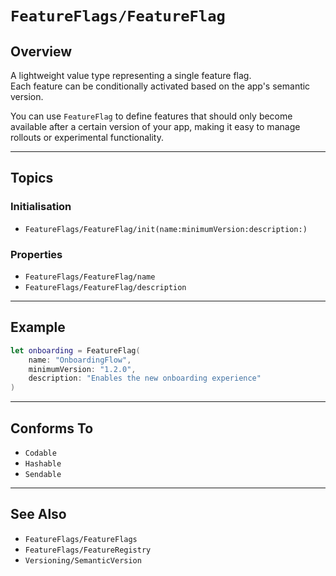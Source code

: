 # ``FeatureFlags/FeatureFlag``

## Overview

A lightweight value type representing a single feature flag.  
Each feature can be conditionally activated based on the app's semantic version.

You can use `FeatureFlag` to define features that should only become available after a certain version of your app, making it easy to manage rollouts or experimental functionality.

---

## Topics

### Initialisation

- ``FeatureFlags/FeatureFlag/init(name:minimumVersion:description:)``

### Properties

- ``FeatureFlags/FeatureFlag/name``
- ``FeatureFlags/FeatureFlag/description``

---

## Example

```swift
let onboarding = FeatureFlag(
    name: "OnboardingFlow",
    minimumVersion: "1.2.0",
    description: "Enables the new onboarding experience"
)
```

---

## Conforms To

- `Codable`
- `Hashable`
- `Sendable`

---

## See Also

- ``FeatureFlags/FeatureFlags``
- ``FeatureFlags/FeatureRegistry``
- ``Versioning/SemanticVersion``
